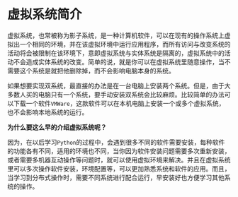 # 虚拟系统简介

虚拟系统，也常被称为影子系统，是一种计算机软件，可以在现有的操作系统上虚拟出一个相同的环境，并在该虚拟环境中运行应用程序，而所有访问与改变系统的活动将会被限制在该环境下，意即虚拟系统与实体系统是隔离的，虚拟系统中的活动不会造成实体系统的改变。简单的说，就是你可以在虚拟系统里随意操作，当不需要这个系统是就把他删除掉，而不会影响电脑本身的系统。

如果想要实现双系统，最直接的办法是在一台电脑上安装两个系统。但是，由于大多数人买的电脑只有一个系统，要手动安装双系统会比较麻烦。比较简单的办法可以下载一个软件`VMWare`，这款软件可以在本机电脑上安装一个或多个虚拟系统，也不会影响本地系统的运行。

**为什么要这么早的介绍虚拟系统呢？**

因为，在以后学习`Python`的过程中，会遇到很多不同的软件需要安装，每种软件的功能各有不同，适用的环境也不同，当你因为软件安装问题需要多次重新安装，或者需要多机器互动操作等问题时，就可以使用虚拟环境来解决。并且在虚拟系统里可以多次操作软件安装，环境配置等，可以更加熟悉系统和软件的应用。而且，当学习到分布式操作时，需要不同系统进行配合运行，早安装好也方便学习其他系统的操作。
